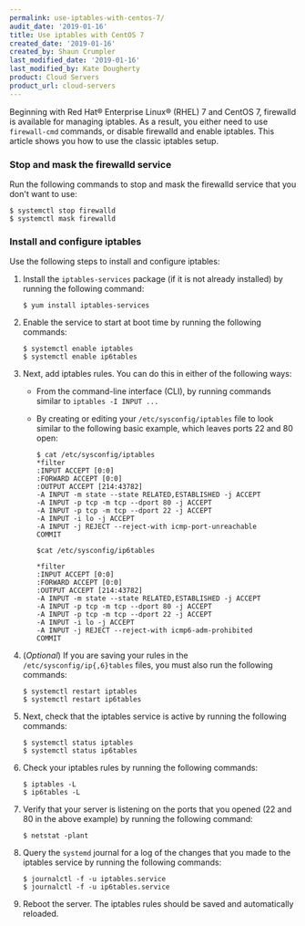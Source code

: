 ```yaml
---
permalink: use-iptables-with-centos-7/
audit_date: '2019-01-16'
title: Use iptables with CentOS 7
created_date: '2019-01-16'
created_by: Shaun Crumpler
last_modified_date: '2019-01-16'
last_modified_by: Kate Dougherty
product: Cloud Servers
product_url: cloud-servers
---
```


Beginning with Red Hat&reg; Enterprise Linux&reg; (RHEL) 7 and CentOS 7, firewalld is available for managing iptables. 
As a result, you either need to use `firewall-cmd` commands, or disable firewalld and enable iptables. 
This article shows you how to use the classic iptables setup.

### Stop and mask the firewalld service

Run the following commands to stop and mask the firewalld service that you don't want to use:

    $ systemctl stop firewalld
    $ systemctl mask firewalld

### Install and configure iptables

Use the following steps to install and configure iptables:

1. Install the `iptables-services` package (if it is not already installed) by running the following command:

       $ yum install iptables-services

2. Enable the service to start at boot time by running the following commands:

       $ systemctl enable iptables
       $ systemctl enable ip6tables

3. Next, add iptables rules. You can do this in either of the following ways:

   - From the command-line interface (CLI), by running commands similar to `iptables -I INPUT ...`
   - By creating or editing your `/etc/sysconfig/iptables` file to look similar to the following basic example, 
     which leaves ports 22 and 80 open:

         $ cat /etc/sysconfig/iptables
         *filter
         :INPUT ACCEPT [0:0]
         :FORWARD ACCEPT [0:0]
         :OUTPUT ACCEPT [214:43782]
         -A INPUT -m state --state RELATED,ESTABLISHED -j ACCEPT
         -A INPUT -p tcp -m tcp --dport 80 -j ACCEPT
         -A INPUT -p tcp -m tcp --dport 22 -j ACCEPT
         -A INPUT -i lo -j ACCEPT
         -A INPUT -j REJECT --reject-with icmp-port-unreachable
         COMMIT

         $cat /etc/sysconfig/ip6tables

         *filter
         :INPUT ACCEPT [0:0]
         :FORWARD ACCEPT [0:0]
         :OUTPUT ACCEPT [214:43782]
         -A INPUT -m state --state RELATED,ESTABLISHED -j ACCEPT
         -A INPUT -p tcp -m tcp --dport 80 -j ACCEPT
         -A INPUT -p tcp -m tcp --dport 22 -j ACCEPT
         -A INPUT -i lo -j ACCEPT
         -A INPUT -j REJECT --reject-with icmp6-adm-prohibited
         COMMIT

4. (*Optional*) If you are saving your rules in the `/etc/sysconfig/ip{,6}tables` files, you must also run the following 
   commands:

       $ systemctl restart iptables
       $ systemctl restart ip6tables

5. Next, check that the iptables service is active by running the following commands:

       $ systemctl status iptables
       $ systemctl status ip6tables

6. Check your iptables rules by running the following commands:

       $ iptables -L
       $ ip6tables -L

7. Verify that your server is listening on the ports that you opened (22 and 80 in the above example) by running the following 
   command:

       $ netstat -plant

8. Query the `systemd` journal for a log of the changes that you made to the iptables service by running the following 
   commands:

       $ journalctl -f -u iptables.service
       $ journalctl -f -u ip6tables.service

9. Reboot the server. The iptables rules should be saved and automatically reloaded. 
